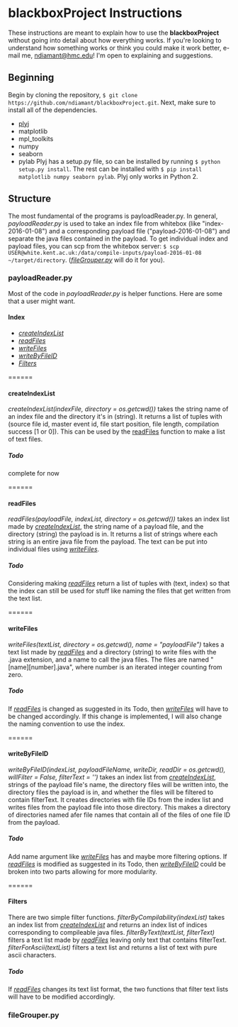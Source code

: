 blackboxProject Instructions 
======
These instructions are meant to explain how to use the **blackboxProject** without going into detail about how everything works. If you're looking to understand how something works or think you could make it work better, e-mail me, ndiamant@hmc.edu! I'm open to explaining and suggestions.

Beginning
------
Begin by cloning the repository, ```$ git clone https://github.com/ndiamant/blackboxProject.git```. Next, 
make sure to install all of the dependencies. 
* [plyj](https://github.com/musiKk/plyj) 
* matplotlib 
* mpl_toolkits 
* numpy 
* seaborn 
* pylab 
Plyj has a setup.py file, so can be installed by running ```$ python setup.py install```. 
The rest can be installed with ```$ pip install matplotlib numpy seaborn pylab```. 
Plyj only works in Python 2.

Structure
------
The most fundamental of the programs is payloadReader.py. In general, _payloadReader.py_ is used to take an index file from whitebox (like "index-2016-01-08") and a corresponding payload file ("payload-2016-01-08") and separate the java files contained in the payload. To get individual index and payload files, you can scp from the whitebox server: ```$ scp USER@white.kent.ac.uk:/data/compile-inputs/payload-2016-01-08 ~/target/directory```. ([_fileGrouper.py_](#filegrouper.py) will do it for you). 

### payloadReader.py
Most of the code in _payloadReader.py_ is helper functions. Here are some that a user might want. 

#### Index
* [_createIndexList_](#createindexlist)
* [_readFiles_](#readfiles)
* [_writeFiles_](#writefiles)
* [_writeByFileID_](#writebyfileid)
* [_Filters_](#filters)

======
#### createIndexList
_createIndexList(indexFile, directory = os.getcwd())_ takes the string name of an index file and the directory it's in (string). It returns a list of tuples with (source file id, master event id, file start position, file length, compilation success [1 or 0]). This can be used by the [readFiles](#readfiles) function to make a list of text files. 

##### Todo
complete for now

======
#### readFiles
_readFiles(payloadFile, indexList, directory = os.getcwd())_ takes an index list made by [_createIndexList_](#createindexlist), the string name of a payload file, and the directory (string) the payload is in. It returns a list of strings where each string is an entire java file from the payload. The text can be put into individual files using [_writeFiles_](#writefiles).

##### Todo
Considering making [_readFiles_](#readfiles) return a list of tuples with (text, index) so that the index can still be used for stuff like naming the files that get written from the text list.

======
#### writeFiles

_writeFiles(textList, directory = os.getcwd(), name = "payloadFile")_ takes a text list made by [_readFiles_](#readfiles) and a directory (string) to write files with the .java extension, and a name to call the java files. The files are named "[name][number].java", where number is an iterated integer counting from zero.

##### Todo
If [_readFiles_](#readfiles) is changed as suggested in its Todo, then [_writeFiles_](#writefiles) will have to be changed accordingly. If this change is implemented, I will also change the naming convention to use the index.

======
#### writeByFileID

 _writeByFileID(indexList, payloadFileName, writeDir, readDir = os.getcwd(), willFilter = False, filterText = '')_ takes an index list from [_createIndexList_](#createindexlist), strings of the payload file's name, the directory files will be written into, the directory files the payload is in, and whether the files will be filtered to contain filterText. It creates directories with file IDs from the index list and writes files from the payload file into those directory. This makes a directory of directories named afer file names that contain all of the files of one file ID from the payload. 

##### Todo
Add name argument like [_writeFiles_](#writefiles) has and maybe more filtering options. If [_readFiles_](#readfiles) is modified as suggested in its Todo, then [_writeByFileID_](#writebyfileid) could be broken into two parts allowing for more modularity.

======
#### Filters

There are two simple filter functions. _filterByCompilability(indexList)_ takes an index list from [_createIndexList_](#createindexlist) and returns an index list of indices corresponding to compileable java files. _filterByText(textList, filterText)_ filters a text list made by [_readFiles_](#readfiles) leaving only text that contains filterText. _filterForAscii(textList)_ filters a text list and returns a list of text with pure ascii characters.

##### Todo
If [_readFiles_](#readfiles) changes its text list format, the two functions that filter text lists will have to be modified accordingly.

### fileGrouper.py

